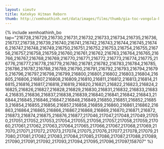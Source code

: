 ```yaml
---
layout: sieutv
title: Katekyo Hitman Reborn
thumb: http://xemhoathinh.net/data/images/films/thumb/gia-toc-vongola-katekyo-hitman-reborn-2006.jpg
---
```

{% include xemhoathinh_bo tap="216728,216729,216730,216731,216732,216733,216734,216735,216736,216737,216738,216739,216740,216741,216742,216743,216744,216745,216746,216747,216748,216749,216750,216751,216752,216753,216754,216755,216756,216757,216758,216759,216760,216761,216762,216763,216764,216765,216766,216767,216768,216769,216770,216771,216772,216773,216774,216775,216776,216777,216778,216779,216780,216781,216782,216783,216784,216785,216786,216787,216788,216789,216790,216791,216792,216793,216794,216795,216796,216797,216798,216799,216800,216801,216802,216803,216804,216805,216806,216807,216808,216809,216810,216811,216812,216813,216814,216815,216816,216817,216818,216819,216820,216821,216822,216823,216824,216825,216826,216827,216828,216829,216830,216831,216832,216833,216834,216835,216836,216837,216838,216839,216840,216841,216842,216843,216844,216845,216846,216847,216848,216849,216850,216851,216852,216853,216854,216855,216856,216857,216858,216859,216860,216861,216862,216863,216864,216865,216866,216867,216868,216869,216870,216871,216872,216873,216874,216875,216876,216877,217046,217047,217048,217049,217050,217051,217052,217053,217054,217055,217056,217057,217058,217059,217060,217061,217062,217063,217064,217065,217066,217067,217068,217069,217070,217071,217072,217073,217074,217075,217076,217077,217078,217079,217080,217081,217082,217083,217084,217085,217086,217087,217088,217089,217090,217091,217092,217093,217094,217095,217096,217097,158707" %} 
